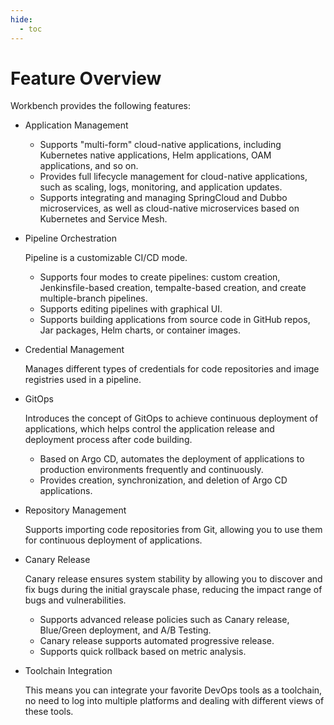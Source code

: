 ```yaml
---
hide:
  - toc
---
```


# Feature Overview

Workbench provides the following features:

- Application Management

    - Supports "multi-form" cloud-native applications, including Kubernetes native applications, Helm applications, OAM applications, and so on.
    - Provides full lifecycle management for cloud-native applications, such as scaling, logs, monitoring, and application updates.
    - Supports integrating and managing SpringCloud and Dubbo microservices, as well as cloud-native microservices based on Kubernetes and Service Mesh.

- Pipeline Orchestration

    Pipeline is a customizable CI/CD mode.

    - Supports four modes to create pipelines: custom creation, Jenkinsfile-based creation, tempalte-based creation, and create multiple-branch pipelines.
    - Supports editing pipelines with graphical UI.
    - Supports building applications from source code in GitHub repos, Jar packages, Helm charts, or container images.

- Credential Management

    Manages different types of credentials for code repositories and image registries used in a pipeline.

- GitOps

    Introduces the concept of GitOps to achieve continuous deployment of applications, which helps control the application release and deployment process after code building.

    - Based on Argo CD, automates the deployment of applications to production environments frequently and continuously.
    - Provides creation, synchronization, and deletion of Argo CD applications.

- Repository Management

    Supports importing code repositories from Git, allowing you to use them for continuous deployment of applications.

- Canary Release

    Canary release ensures system stability by allowing you to discover and fix bugs during the initial grayscale phase, reducing the impact range of bugs and vulnerabilities.

    - Supports advanced release policies such as Canary release, Blue/Green deployment, and A/B Testing.
    - Canary release supports automated progressive release.
    - Supports quick rollback based on metric analysis.

- Toolchain Integration

    This means you can integrate your favorite DevOps tools as a toolchain, no need to log into multiple platforms and dealing with different views of these tools.
